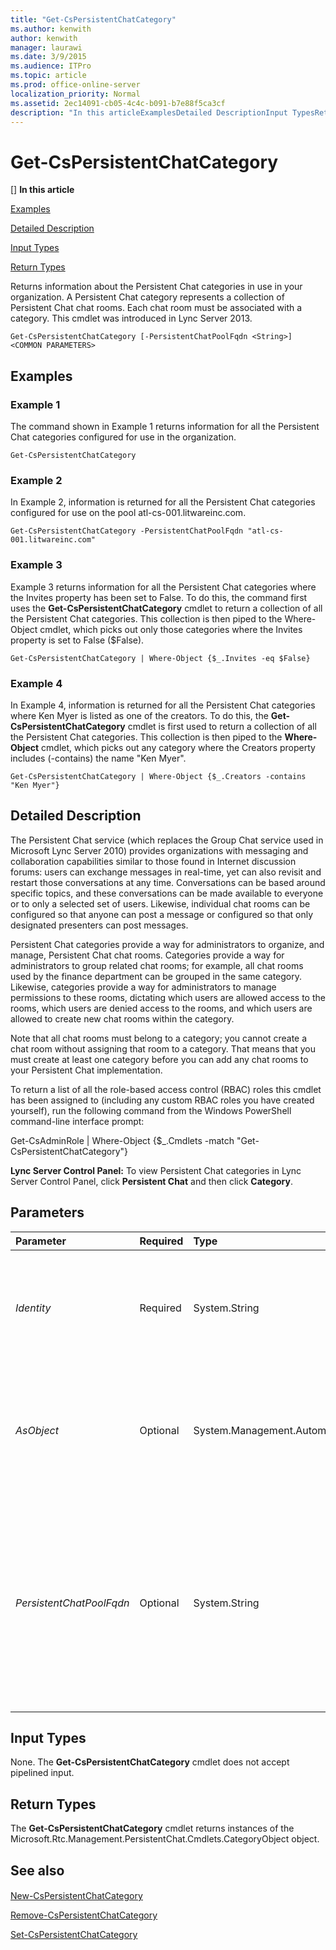 ```yaml
---
title: "Get-CsPersistentChatCategory"
ms.author: kenwith
author: kenwith
manager: laurawi
ms.date: 3/9/2015
ms.audience: ITPro
ms.topic: article
ms.prod: office-online-server
localization_priority: Normal
ms.assetid: 2ec14091-cb05-4c4c-b091-b7e88f5ca3cf
description: "In this articleExamplesDetailed DescriptionInput TypesReturn Types"
---
```


# Get-CsPersistentChatCategory
[]
 **In this article**
  
[Examples](#Examples)
  
[Detailed Description](#DetailedDescription)
  
[Input Types](#InputTypes)
  
[Return Types](#ReturnTypes)
  
Returns information about the Persistent Chat categories in use in your organization. A Persistent Chat category represents a collection of Persistent Chat chat rooms. Each chat room must be associated with a category. This cmdlet was introduced in Lync Server 2013.
  
```
Get-CsPersistentChatCategory [-PersistentChatPoolFqdn <String>] <COMMON PARAMETERS>
```

## Examples
<a name="Examples"> </a>

### Example 1

The command shown in Example 1 returns information for all the Persistent Chat categories configured for use in the organization.
  
```
Get-CsPersistentChatCategory
```

### Example 2

In Example 2, information is returned for all the Persistent Chat categories configured for use on the pool atl-cs-001.litwareinc.com.
  
```
Get-CsPersistentChatCategory -PersistentChatPoolFqdn "atl-cs-001.litwareinc.com"
```

### Example 3

Example 3 returns information for all the Persistent Chat categories where the Invites property has been set to False. To do this, the command first uses the **Get-CsPersistentChatCategory** cmdlet to return a collection of all the Persistent Chat categories. This collection is then piped to the Where-Object cmdlet, which picks out only those categories where the Invites property is set to False ($False). 
  
```
Get-CsPersistentChatCategory | Where-Object {$_.Invites -eq $False}
```

### Example 4

In Example 4, information is returned for all the Persistent Chat categories where Ken Myer is listed as one of the creators. To do this, the **Get-CsPersistentChatCategory** cmdlet is first used to return a collection of all the Persistent Chat categories. This collection is then piped to the **Where-Object** cmdlet, which picks out any category where the Creators property includes (-contains) the name "Ken Myer". 
  
```
Get-CsPersistentChatCategory | Where-Object {$_.Creators -contains "Ken Myer"}
```

## Detailed Description
<a name="DetailedDescription"> </a>

The Persistent Chat service (which replaces the Group Chat service used in Microsoft Lync Server 2010) provides organizations with messaging and collaboration capabilities similar to those found in Internet discussion forums: users can exchange messages in real-time, yet can also revisit and restart those conversations at any time. Conversations can be based around specific topics, and these conversations can be made available to everyone or to only a selected set of users. Likewise, individual chat rooms can be configured so that anyone can post a message or configured so that only designated presenters can post messages.
  
Persistent Chat categories provide a way for administrators to organize, and manage, Persistent Chat chat rooms. Categories provide a way for administrators to group related chat rooms; for example, all chat rooms used by the finance department can be grouped in the same category. Likewise, categories provide a way for administrators to manage permissions to these rooms, dictating which users are allowed access to the rooms, which users are denied access to the rooms, and which users are allowed to create new chat rooms within the category.
  
Note that all chat rooms must belong to a category; you cannot create a chat room without assigning that room to a category. That means that you must create at least one category before you can add any chat rooms to your Persistent Chat implementation.
  
To return a list of all the role-based access control (RBAC) roles this cmdlet has been assigned to (including any custom RBAC roles you have created yourself), run the following command from the Windows PowerShell command-line interface prompt:
  
Get-CsAdminRole | Where-Object {$_.Cmdlets -match "Get-CsPersistentChatCategory"}
  
 **Lync Server Control Panel:** To view Persistent Chat categories in Lync Server Control Panel, click **Persistent Chat** and then click **Category**.
  
## Parameters
<a name="DetailedDescription"> </a>

|**Parameter**|**Required**|**Type**|**Description**|
|:-----|:-----|:-----|:-----|
| _Identity_ <br/> |Required  <br/> |System.String  <br/> |Unique identifier for the chat room category. The Identity consists of the Persistent Chat pool were the category is located followed by the category Name; for example:  <br/> -Identity "atl-gc-001.litwareinc.com\ITChat"  <br/> |
| _AsObject_ <br/> |Optional  <br/> |System.Management.Automation.SwitchParameter  <br/> |When specified, Active Directory display names are used when showing users who are on the AllowedMembers, DeniedMembers, or Creators lists. When not specified, SIP addresses are used when showing these users.  <br/> |
| _PersistentChatPoolFqdn_ <br/> |Optional  <br/> |System.String  <br/> |Fully qualified domain name of the Persistent Chat pool that hosts Persistent Chat categories. If you use the PoolFqdn parameter without including the Name parameter, information will be returned for all the Persistent Chat categories on the specified pool. If you leave off both the Name and PoolFqdn parameters, then information will be returned for all your Persistent Chat categories.  <br/> |
   
## Input Types
<a name="InputTypes"> </a>

None. The **Get-CsPersistentChatCategory** cmdlet does not accept pipelined input. 
  
## Return Types
<a name="ReturnTypes"> </a>

The **Get-CsPersistentChatCategory** cmdlet returns instances of the Microsoft.Rtc.Management.PersistentChat.Cmdlets.CategoryObject object. 
  
## See also
<a name="ReturnTypes"> </a>

#### 

[New-CsPersistentChatCategory](new-cspersistentchatcategory.md)
  
[Remove-CsPersistentChatCategory](remove-cspersistentchatcategory.md)
  
[Set-CsPersistentChatCategory](set-cspersistentchatcategory.md)

